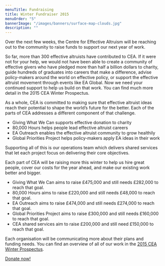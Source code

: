 ```yaml
---
menuTitle: Fundraising
title: Winter Fundraiser 2015
menuOrder: "5"
bannerImage: "/images/banners/surface-map-clouds.jpg"
description: ""
---
```

Over the next few weeks, the Centre for Effective Altruism will be reaching out to the community to raise funds to support our next year of work.

So far, more than 300 effective altruists have contributed to CEA. If it were not for your help, we would not have been able to create a community of effective givers who have pledged more than half a billion dollars to charity, guide hundreds of graduates into careers that make a difference, advise policy-makers around the world on effective policy, or support the effective altruist movement through events like EA Global. Now we need your continued support to help us build on that work. You can find much more detail in the 2015 CEA Winter Prospectus.

As a whole, CEA is committed to making sure that effective altruist ideas reach their potential to shape the world’s future for the better. Each of the parts of CEA addresses a different component of that challenge.

- Giving What We Can supports effective donation to charity
- 80,000 Hours helps people lead effective altruist careers
- EA Outreach enables the effective altruist community to grow healthily
- Global Priorities Project helps policy-makers apply EA ideas in their work

Supporting all of this is our operations team which delivers shared services that let each project focus on delivering their core objectives.

Each part of CEA will be raising more this winter to help us hire great people, cover our costs for the year ahead, and make our existing work better and bigger.

- Giving What We Can aims to raise £475,000 and still needs £282,000 to reach that goal.
- 80,000 Hours aims to raise £220,000 and still needs £48,000 to reach that goal.
- EA Outreach aims to raise £474,000 and still needs £274,000 to reach that goal.
- Global Priorities Project aims to raise £300,000 and still needs £160,000 to reach that goal.
- CEA shared services aim to raise £200,000 and still need £150,000 to reach that goal.

Each organisation will be communicating more about their plans and funding needs. You can find an overview of all of our work in the [2015 CEA Winter Prospectus](/files/Fundraising-Prospectus-Winter-2015.pdf).

<p class="center"><a href="/donate" class="btn btn-primary btn-lg"  target="_blank"><i class="fa fa-edit"></i> Donate now!</a></p>
